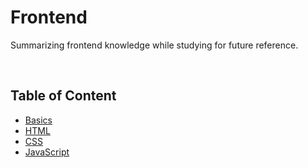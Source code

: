 # **Frontend**

Summarizing frontend knowledge while studying for future reference.

<br>

## Table of Content

- [Basics](./basics/README.md)
- [HTML](./html/README.md)
- [CSS](./css/README.md)
- [JavaScript](./js/README.md)
